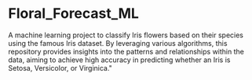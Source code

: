 # Floral_Forecast_ML
A machine learning project to classify Iris flowers based on their species using the famous Iris dataset. By leveraging various algorithms, this repository provides insights into the patterns and relationships within the data, aiming to achieve high accuracy in predicting whether an Iris is Setosa, Versicolor, or Virginica."
